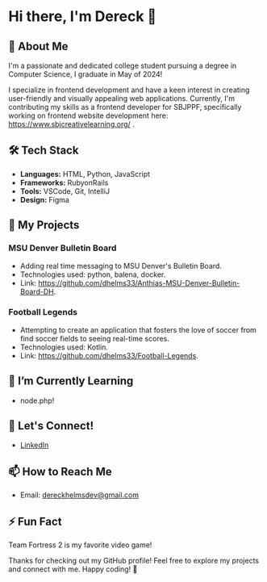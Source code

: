 # Hi there, I'm Dereck 👋

## 🚀 About Me

I'm a passionate and dedicated college student pursuing a degree in Computer Science, I graduate in May of 2024! 

I specialize in frontend development and have a keen interest in creating user-friendly and visually appealing web applications. Currently, I'm contributing my skills as a frontend developer for SBJPPF, specifically working on frontend website development here: https://www.sbjcreativelearning.org/ .

## 🛠️ Tech Stack

- **Languages:** HTML, Python, JavaScript
- **Frameworks:** RubyonRails
- **Tools:** VSCode, Git, IntelliJ
- **Design:** Figma

## 🔧 My Projects

### MSU Denver Bulletin Board
- Adding real time messaging to MSU Denver's Bulletin Board.
- Technologies used: python, balena, docker.
- Link: https://github.com/dhelms33/Anthias-MSU-Denver-Bulletin-Board-DH.

### Football Legends
- Attempting to create an application that fosters the love of soccer from find soccer fields to seeing real-time scores.
- Technologies used: Kotlin.
- Link: https://github.com/dhelms33/Football-Legends.

## 🌱 I’m Currently Learning

- node.php!

## 👯 Let's Connect!

- [LinkedIn](https://www.linkedin.com/in/dereck-helms-211593186/)

## 📫 How to Reach Me

- Email: dereckhelmsdev@gmail.com

## ⚡ Fun Fact

Team Fortress 2 is my favorite video game!

Thanks for checking out my GitHub profile! Feel free to explore my projects and connect with me. Happy coding! 🚀
